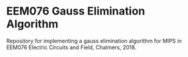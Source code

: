 # EEM076 Gauss Elimination Algorithm

Repository for implementing a gauss elimination algorithm for MIPS in EEM076 Electric Circuits and Field, Chalmers, 2018.